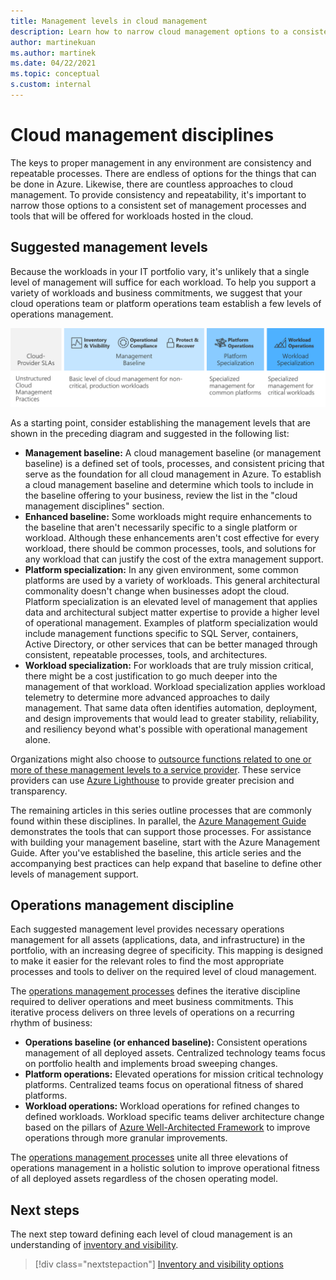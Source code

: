 ```yaml
---
title: Management levels in cloud management
description: Learn how to narrow cloud management options to a consistent set of processes and tools that you can offer for workloads hosted in the cloud.
author: martinekuan
ms.author: martinek
ms.date: 04/22/2021
ms.topic: conceptual
s.custom: internal
---
```


# Cloud management disciplines

The keys to proper management in any environment are consistency and repeatable processes. There are endless of options for the things that can be done in Azure. Likewise, there are countless approaches to cloud management. To provide consistency and repeatability, it's important to narrow those options to a consistent set of management processes and tools that will be offered for workloads hosted in the cloud.

## Suggested management levels

Because the workloads in your IT portfolio vary, it's unlikely that a single level of management will suffice for each workload. To help you support a variety of workloads and business commitments, we suggest that your cloud operations team or platform operations team establish a few levels of operations management.

![Manage management levels and maturity in the Cloud Adoption Framework](../../_images/manage/cloud-management-maturity.png)

As a starting point, consider establishing the management levels that are shown in the preceding diagram and suggested in the following list:

- **Management baseline:** A cloud management baseline (or management baseline) is a defined set of tools, processes, and consistent pricing that serve as the foundation for all cloud management in Azure. To establish a cloud management baseline and determine which tools to include in the baseline offering to your business, review the list in the "cloud management disciplines" section.
- **Enhanced baseline:** Some workloads might require enhancements to the baseline that aren't necessarily specific to a single platform or workload. Although these enhancements aren't cost effective for every workload, there should be common processes, tools, and solutions for any workload that can justify the cost of the extra management support.
- **Platform specialization:** In any given environment, some common platforms are used by a variety of workloads. This general architectural commonality doesn't change when businesses adopt the cloud. Platform specialization is an elevated level of management that applies data and architectural subject matter expertise to provide a higher level of operational management. Examples of platform specialization would include management functions specific to SQL Server, containers, Active Directory, or other services that can be better managed through consistent, repeatable processes, tools, and architectures.
- **Workload specialization:** For workloads that are truly mission critical, there might be a cost justification to go much deeper into the management of that workload. Workload specialization applies workload telemetry to determine more advanced approaches to daily management. That same data often identifies automation, deployment, and design improvements that would lead to greater stability, reliability, and resiliency beyond what's possible with operational management alone.

Organizations might also choose to [outsource functions related to one or more of these management levels to a service provider](https://aka.ms/adopt/partneroffers). These service providers can use [Azure Lighthouse](/azure/lighthouse/overview) to provide greater precision and transparency.

The remaining articles in this series outline processes that are commonly found within these disciplines. In parallel, the [Azure Management Guide](../azure-management-guide/index.md) demonstrates the tools that can support those processes. For assistance with building your management baseline, start with the Azure Management Guide. After you've established the baseline, this article series and the accompanying best practices can help expand that baseline to define other levels of management support.

## Operations management discipline

Each suggested management level provides necessary operations management for all assets (applications, data, and infrastructure) in the portfolio, with an increasing degree of specificity. This mapping is designed to make it easier for the relevant roles to find the most appropriate processes and tools to deliver on the required level of cloud management.

The [operations management processes](../operational-fitness-review.md) defines the iterative discipline required to deliver operations and meet business commitments. This iterative process delivers on three levels of operations on a recurring rhythm of business:

- **Operations baseline (or enhanced baseline):** Consistent operations management of all deployed assets. Centralized technology teams focus on portfolio health and implements broad sweeping changes.
- **Platform operations:** Elevated operations for mission critical technology platforms. Centralized teams focus on operational fitness of shared platforms.
- **Workload operations:** Workload operations for refined changes to defined workloads. Workload specific teams deliver architecture change based on the pillars of [Azure Well-Architected Framework](/azure/architecture/framework/) to improve operations through more granular improvements.

The [operations management processes](../operational-fitness-review.md) unite all three elevations of operations management in a holistic solution to improve operational fitness of all deployed assets regardless of the chosen operating model.

## Next steps

The next step toward defining each level of cloud management is an understanding of [inventory and visibility](./inventory.md).

> [!div class="nextstepaction"]
> [Inventory and visibility options](./inventory.md)
